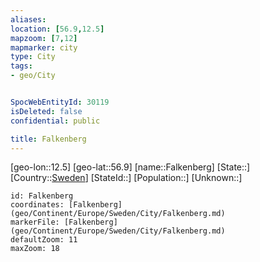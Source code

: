 ```yaml
---
aliases: 
location: [56.9,12.5]
mapzoom: [7,12] 
mapmarker: city 
type: City
tags:
- geo/City


SpocWebEntityId: 30119
isDeleted: false
confidential: public

title: Falkenberg
---
```

[geo-lon::12.5]
[geo-lat::56.9]
[name::Falkenberg]
[State::]
[Country::[Sweden](geo/Continent/Europe/Sweden.md)]
[StateId::]
[Population::]
[Unknown::]


```leaflet
id: Falkenberg
coordinates: [Falkenberg](geo/Continent/Europe/Sweden/City/Falkenberg.md)
markerFile: [Falkenberg](geo/Continent/Europe/Sweden/City/Falkenberg.md)
defaultZoom: 11 
maxZoom: 18
```


